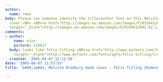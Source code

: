 ```yaml
---
author:
  name: rmax
body: Please can someone identify the title/author font on this Malcolm Bradbury book
  cover <BR> <BR><a href="http://images-eu.amazon.com/images/P/0330412892.02.LZZZZZZZ.jpg"
  target="_blank">http://images-eu.amazon.com/images/P/0330412892.02.LZZZZZZZ.jpg</a>
comments:
- author:
    name: nike
    picture: 110417
  body: looks like felix titling <BR><a href="http://www.myfonts.com/fonts/agfa/felix-titling/"
    target="_blank">http://www.myfonts.com/fonts/agfa/felix-titling/</a>
  created: '2005-04-07 12:12:56'
date: '2005-04-07 11:53:55'
title: '&#40;x&#41; Malcolm Bradbury book cover - Felix Titling {Romesh}'

---
```

